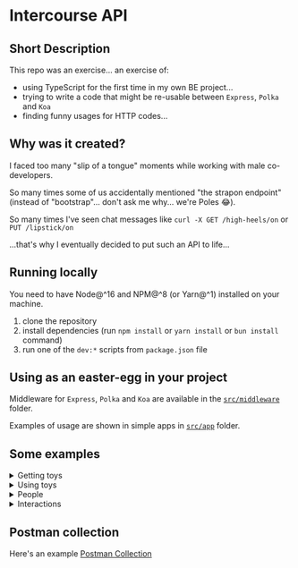 # Intercourse API

## Short Description

This repo was an exercise... an exercise of:

- using TypeScript for the first time in my own BE project...
- trying to write a code that might be re-usable between `Express`, `Polka` and `Koa`
- finding funny usages for HTTP codes...

## Why was it created?

I faced too many "slip of a tongue" moments while working with male co-developers.

So many times some of us accidentally mentioned "the strapon endpoint" (instead of "bootstrap"... don't ask me why... we're Poles :joy:).

So many times I've seen chat messages like `curl -X GET /high-heels/on` or `PUT /lipstick/on`

...that's why I eventually decided to put such an API to life...

## Running locally

You need to have Node@^16 and NPM@^8 (or Yarn@^1) installed on your machine.

1. clone the repository
2. install dependencies (run `npm install` or `yarn install` or `bun install` command)
3. run one of the `dev:*` scripts from `package.json` file

## Using as an easter-egg in your project

Middleware for `Express`, `Polka` and `Koa` are available in the [`src/middleware`](src/middleware) folder.

Examples of usage are shown in simple apps in [`src/app`](src/app) folder.

## Some examples

<details>
<summary>Getting toys</summary>

**REQUEST:**

```
# GET http://localhost:1234/handcuffs
```

**RESPONSE:**

```
{"status":200,"message":"OK"}
```

</details>

<details>
<summary>Using toys</summary>

**REQUEST:**

```
# PUT http://localhost:1234/highheels/on
```

**RESPONSE:**

```
{"status":202,"message":"Accepted"}
```

</details>

<details>
<summary>People</summary>

**REQUEST:**

```
# GET http://localhost:1234/teenager
```

**RESPONSE:**

```
{"status":451,"message":"Unavailable For Legal Reasons"}
```

**REQUEST:**

```
# GET http://localhost:1234/escort
```

**RESPONSE:**

```
{"status":402,"message":"Payment Required"}
```

**REQUEST:**

```
# POST http://localhost:1234/orgy
```

**RESPONSE:**

```
{"status":429,"message":"Too Many Requests"}
```

</details>

<details>
<summary>Interactions</summary>

**REQUEST:**

```
# PUT http://localhost:1234/tongue/into/ear
```

**RESPONSE:**

```
{"status":502,"message":"Bad Gateway"}
```

**REQUEST:**

```
# PUT http://localhost:1234/dick/into/ass
```

**RESPONSE:**

```
{"status":401,"message":"Unauthorized without ?condom"}
```

</details>

## Postman collection

Here's an example [Postman Collection](./intercourse-api.postman_collection.json)
